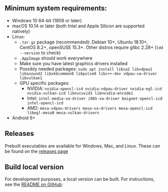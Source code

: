 ## Minimum system requirements:
- Windows 10 64-bit (1809 or later)
- macOS 10.14 or later (both Intel and Apple Silicon are supported natively)
- Linux: 
    - `.tar.gz` package (recommended): Debian 10+, Ubuntu 18.10+, CentOS 8.2+, openSUSE 15.3+. Other distros require glibc 2.28+ (`ldd --version` to check)
    - `.AppImage` should work everywhere
    - Make sure you have latest graphics drivers installed
    - Possibly needed packages: `sudo apt install libva2 libvdpau1 libasound2 libxkbcommon0 libpulse0 libc++-dev vdpau-va-driver libvulkan1`
    - GPU specific packages: 
        - NVIDIA: `nvidia-opencl-icd nvidia-vdpau-driver nvidia-egl-icd nvidia-vulkan-icd libnvcuvid1 libnvidia-encode1`
        - Intel: `intel-media-va-driver i965-va-driver beignet-opencl-icd intel-opencl-icd`
        - AMD: `mesa-vdpau-drivers mesa-va-drivers mesa-opencl-icd libegl-mesa0 mesa-vulkan-drivers`
- Android 6+

## Releases
Prebuilt executables are available for Windows, Mac, and Linux. These can be found on the [releases page](https://github.com/gyroflow/gyroflow/releases)


## Build local version

For development purposes, a local version can be built. For instructions, see the [README on GitHub](https://github.com/gyroflow/gyroflow#development):